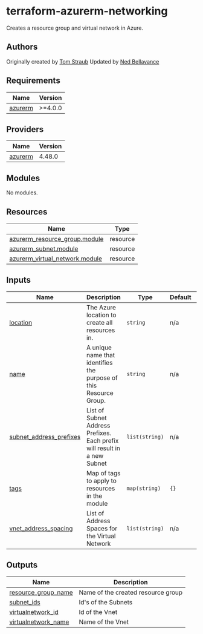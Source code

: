 # terraform-azurerm-networking

Creates a resource group and virtual network in Azure.

## Authors

Originally created by [Tom Straub](https://github.com/straubt1)
Updated by [Ned Bellavance](https://github.com/ned1313)


<!-- BEGIN_TF_DOCS -->
## Requirements

| Name | Version |
|------|---------|
| <a name="requirement_azurerm"></a> [azurerm](#requirement\_azurerm) | >=4.0.0 |

## Providers

| Name | Version |
|------|---------|
| <a name="provider_azurerm"></a> [azurerm](#provider\_azurerm) | 4.48.0 |

## Modules

No modules.

## Resources

| Name | Type |
|------|------|
| [azurerm_resource_group.module](https://registry.terraform.io/providers/hashicorp/azurerm/latest/docs/resources/resource_group) | resource |
| [azurerm_subnet.module](https://registry.terraform.io/providers/hashicorp/azurerm/latest/docs/resources/subnet) | resource |
| [azurerm_virtual_network.module](https://registry.terraform.io/providers/hashicorp/azurerm/latest/docs/resources/virtual_network) | resource |

## Inputs

| Name | Description | Type | Default | Required |
|------|-------------|------|---------|:--------:|
| <a name="input_location"></a> [location](#input\_location) | The Azure location to create all resources in. | `string` | n/a | yes |
| <a name="input_name"></a> [name](#input\_name) | A unique name that identifies the purpose of this Resource Group. | `string` | n/a | yes |
| <a name="input_subnet_address_prefixes"></a> [subnet\_address\_prefixes](#input\_subnet\_address\_prefixes) | List of Subnet Address Prefixes. Each prefix will result in a new Subnet | `list(string)` | n/a | yes |
| <a name="input_tags"></a> [tags](#input\_tags) | Map of tags to apply to resources in the module | `map(string)` | `{}` | no |
| <a name="input_vnet_address_spacing"></a> [vnet\_address\_spacing](#input\_vnet\_address\_spacing) | List of Address Spaces for the Virtual Network | `list(string)` | n/a | yes |

## Outputs

| Name | Description |
|------|-------------|
| <a name="output_resource_group_name"></a> [resource\_group\_name](#output\_resource\_group\_name) | Name of the created resource group |
| <a name="output_subnet_ids"></a> [subnet\_ids](#output\_subnet\_ids) | Id's of the Subnets |
| <a name="output_virtualnetwork_id"></a> [virtualnetwork\_id](#output\_virtualnetwork\_id) | Id of the Vnet |
| <a name="output_virtualnetwork_name"></a> [virtualnetwork\_name](#output\_virtualnetwork\_name) | Name of the Vnet |
<!-- END_TF_DOCS -->
